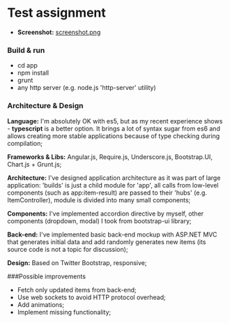 # Test assignment

- **Screenshot:** [screenshot.png](https://www.dropbox.com/s/n2de5ehyd8pxq82/screenshot.png?dl=0)

### Build & run
- cd app
- npm install
- grunt
- any http server (e.g. node.js 'http-server' utility)

### Architecture & Design
**Language:** I'm absolutely OK with es5, but as my recent experience shows - **typescript** is a better option. It brings a lot of syntax sugar from es6 and allows creating more stable applications because of type checking during compilation;

**Frameworks & Libs:** Angular.js, Require.js, Underscore.js, Bootstrap.UI, Chart.js + Grunt.js;

**Architecture:** I've designed application architecture as it was part of large application: 'builds' is just a child module for 'app', all calls from low-level components (such as app:item-result) are passed to their 'hubs' (e.g. ItemController), module is divided into many small components;

**Components:** I've implemented accordion directive by myself, other components (dropdown, modal) I took from bootstrap-ui library;

**Back-end:** I've implemented basic back-end mockup with ASP.NET MVC that generates initial data and add randomly generates new items (its source code is not a topic for discussion);

**Design:** Based on Twitter Bootstrap, responsive;

###Possible improvements
- Fetch only updated items from back-end;
- Use web sockets to avoid HTTP protocol overhead;
- Add animations;
- Implement missing functionality;